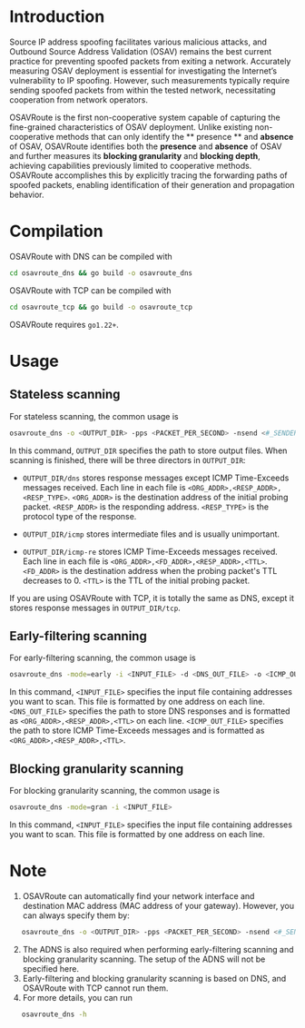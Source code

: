 # Introduction

Source IP address spoofing facilitates various malicious attacks, and Outbound Source Address Validation (OSAV) remains the best current practice for preventing spoofed packets from exiting a network. Accurately measuring OSAV deployment is essential for investigating the Internet’s vulnerability to IP spoofing. However, such measurements typically require sending spoofed packets from within the tested network, necessitating cooperation from network operators.

OSAVRoute is the first non-cooperative system capable of capturing the fine-grained characteristics of OSAV deployment. Unlike existing non-cooperative methods that can only identify the ** presence ** and **absence** of OSAV, OSAVRoute identifies both the **presence** and **absence** of OSAV and further measures its **blocking granularity** and **blocking depth**, achieving capabilities previously limited to cooperative methods. OSAVRoute accomplishes this by explicitly tracing the forwarding paths of spoofed packets, enabling identification of their generation and propagation behavior.

# Compilation
OSAVRoute with DNS can be compiled with
```bash
cd osavroute_dns && go build -o osavroute_dns
```
OSAVRoute with TCP can be compiled with
```bash
cd osavroute_tcp && go build -o osavroute_tcp
```
OSAVRoute requires `go1.22+`.

# Usage

## Stateless scanning
For stateless scanning, the common usage is
```bash
osavroute_dns -o <OUTPUT_DIR> -pps <PACKET_PER_SECOND> -nsend <#_SENDERS>
```
In this command, `OUTPUT_DIR` specifies the path to store output files. When scanning is finished, there will be three directors in `OUTPUT_DIR`:

- `OUTPUT_DIR/dns` stores response messages except ICMP Time-Exceeds messages received. Each line in each file is `<ORG_ADDR>,<RESP_ADDR>,<RESP_TYPE>`. `<ORG_ADDR>` is the destination address of the initial probing packet. `<RESP_ADDR>` is the responding address. `<RESP_TYPE>` is the protocol type of the response.

- `OUTPUT_DIR/icmp` stores intermediate files and is usually unimportant.

- `OUTPUT_DIR/icmp-re` stores ICMP Time-Exceeds messages received. Each line in each file is `<ORG_ADDR>,<FD_ADDR>,<RESP_ADDR>,<TTL>`. `<FD_ADDR>` is the destination address when the probing packet's TTL decreases to 0. `<TTL>` is the TTL of the initial probing packet.

If you are using OSAVRoute with TCP, it is totally the same as DNS, except it stores response messages in `OUTPUT_DIR/tcp`.

## Early-filtering scanning
For early-filtering scanning, the common usage is

```bash
osavroute_dns -mode=early -i <INPUT_FILE> -d <DNS_OUT_FILE> -o <ICMP_OUT_FILE>
```

In this command, `<INPUT_FILE>` specifies the input file containing addresses you want to scan. This file is formatted by one address on each line. `<DNS_OUT_FILE>` specifies the path to store DNS responses and is formatted as `<ORG_ADDR>,<RESP_ADDR>,<TTL>` on each line. `<ICMP_OUT_FILE>` specifies the path to store ICMP Time-Exceeds messages and is formatted as `<ORG_ADDR>,<RESP_ADDR>,<TTL>`.

## Blocking granularity scanning
For blocking granularity scanning, the common usage is

```bash
osavroute_dns -mode=gran -i <INPUT_FILE>
```
In this command, `<INPUT_FILE>` specifies the input file containing addresses you want to scan. This file is formatted by one address on each line. 

# Note
1. OSAVRoute can automatically find your network interface and destination MAC address (MAC address of your gateway). However, you can always specify them by:
 ```bash
    osavroute_dns -o <OUTPUT_DIR> -pps <PACKET_PER_SECOND> -nsend <#_SENDERS> -iface <NETWORK_INTERFACE> -dmac <DEST_MAC>
 ```
2. The ADNS is also required when performing early-filtering scanning and blocking granularity scanning. The setup of the ADNS will not be specified here.
3. Early-filtering and blocking granularity scanning is based on DNS, and OSAVRoute with TCP cannot run them.
4. For more details, you can run
 ```bash
    osavroute_dns -h
 ```